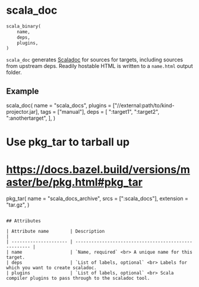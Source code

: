 # scala_doc

```python
scala_binary(
    name,
    deps,
    plugins,
)
```

`scala_doc` generates [Scaladoc](https://docs.scala-lang.org/style/scaladoc.html) for sources
for targets, including sources from upstream deps. Readily hostable HTML is written to a `name.html` output folder.

## Example

scala_doc(
    name = "scala_docs",
    plugins = ["//external:path/to/kind-projector.jar],
    tags = ["manual"],
    deps = [
        ":target1",
        ":target2",
        ":anothertarget",
    ],
)

# Use pkg_tar to tarball up
# https://docs.bazel.build/versions/master/be/pkg.html#pkg_tar
pkg_tar(
    name = "scala_docs_archive",
    srcs = [":scala_docs"],
    extension = "tar.gz",
)
```

## Attributes

| Attribute name        | Description                                           |
| --------------------- | ----------------------------------------------------- |
| name                  | `Name, required` <br> A unique name for this target.
| deps                  | `List of labels, optional` <br> Labels for which you want to create scaladoc.
| plugins               | `List of labels, optional` <br> Scala compiler plugins to pass through to the scaladoc tool.